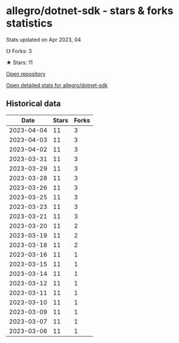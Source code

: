 # allegro/dotnet-sdk - stars & forks statistics

Stats updated on Apr 2023, 04

☋ Forks: 3

★ Stars: 11

[Open repository](https://github.com/allegro/dotnet-sdk)

[Open detailed stats for allegro/dotnet-sdk](https://reviewgithub.com/rep/allegro/dotnet-sdk)

## Historical data
| Date | Stars | Forks |
|------|-------|-------|
| 2023-04-04 | 11 | 3 | 
| 2023-04-03 | 11 | 3 | 
| 2023-04-02 | 11 | 3 | 
| 2023-03-31 | 11 | 3 | 
| 2023-03-29 | 11 | 3 | 
| 2023-03-28 | 11 | 3 | 
| 2023-03-26 | 11 | 3 | 
| 2023-03-25 | 11 | 3 | 
| 2023-03-23 | 11 | 3 | 
| 2023-03-21 | 11 | 3 | 
| 2023-03-20 | 11 | 2 | 
| 2023-03-19 | 11 | 2 | 
| 2023-03-18 | 11 | 2 | 
| 2023-03-16 | 11 | 1 | 
| 2023-03-15 | 11 | 1 | 
| 2023-03-14 | 11 | 1 | 
| 2023-03-12 | 11 | 1 | 
| 2023-03-11 | 11 | 1 | 
| 2023-03-10 | 11 | 1 | 
| 2023-03-09 | 11 | 1 | 
| 2023-03-07 | 11 | 1 | 
| 2023-03-06 | 11 | 1 | 

